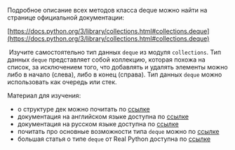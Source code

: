Подробное описание всех методов класса deque можно найти на странице официальной документации:

[https://docs.python.org/3/library/collections.html#collections.deque](https://docs.python.org/3/library/collections.html#collections.deque)


 Изучите самостоятельно тип данных `deque` из модуля `collections`. Тип данных `deque` представляет собой коллекцию, которая похожа на список, за исключением того, что добавлять и удалять элементы можно либо в начало (слева), либо в конец (справа). Тип данных `deque` можно использовать как очередь или стек.

Материал для изучения:

- о структуре дек можно почитать по [ссылке](https://neerc.ifmo.ru/wiki/index.php?title=%D0%94%D0%B5%D0%BA)
- документация на английском языке доступна по [ссылке](https://docs.python.org/3/library/collections.html#collections.deque)
- документация на русском языке доступна по [ссылке](https://docs-python.ru/standart-library/modul-collections-python/klass-deque-modulja-collections/)
- почитать про основные возможности типа `deque` можно по [ссылке](https://tirinox.ru/collections-deque/)
- большая статья о типе `deque` от Real Python доступна по [ссылке](https://realpython.com/python-deque/)